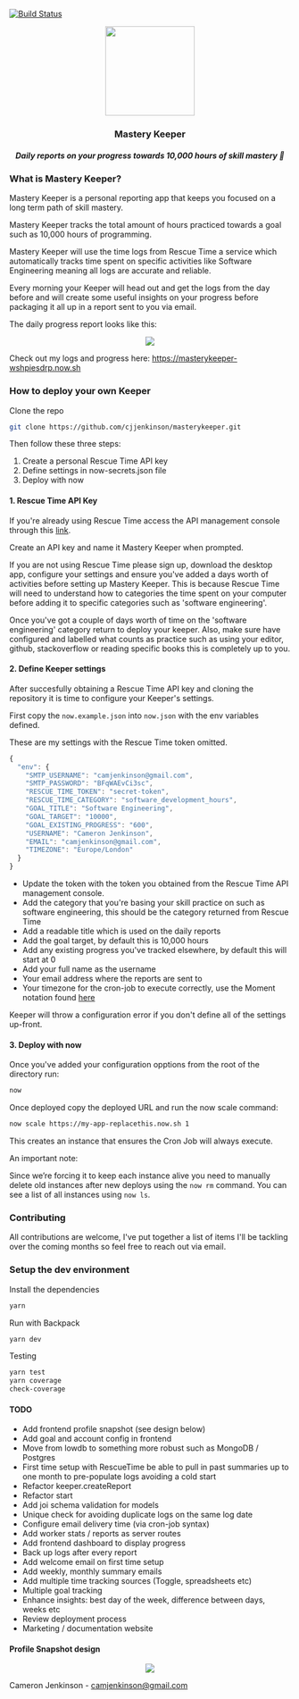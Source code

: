 [![Build Status](https://travis-ci.org/cjjenkinson/masterykeeper.svg?branch=master)](https://travis-ci.org/cjjenkinson/masterykeeper)

<div align="center">
  <img src="https://github.com/cjjenkinson/masterykeeper/blob/develop/logo.png?raw=true" width="160px" />
  <h3>Mastery Keeper</h3>
  <h5>Daily reports on your progress towards 10,000 hours of skill mastery 🎩</h5>
</div>

### What is Mastery Keeper?

Mastery Keeper is a personal reporting app that keeps you focused on a long term path of skill mastery.

Mastery Keeper tracks the total amount of hours practiced towards a goal such as 10,000 hours of programming.

Mastery Keeper will use the time logs from Rescue Time a service which automatically tracks time spent on specific activities like Software Engineering meaning all logs are accurate and reliable.

Every morning your Keeper will head out and get the logs from the day before and will create some useful insights on your progress before packaging it all up in a report sent to you via email.

The daily progress report looks like this:

<div align="center">
  <img src="https://github.com/cjjenkinson/masterykeeper/blob/master/report.png?raw=true" />
</div>

Check out my logs and progress here: https://masterykeeper-wshpiesdrp.now.sh

### How to deploy your own Keeper

Clone the repo

```bash
git clone https://github.com/cjjenkinson/masterykeeper.git
```

Then follow these three steps:

1. Create a personal Rescue Time API key
2. Define settings in now-secrets.json file
3. Deploy with now

#### 1. Rescue Time API Key

If you're already using Rescue Time access the API management console through this [link](https://www.rescuetime.com/anapi/manage). 

Create an API key and name it Mastery Keeper when prompted.

If you are not using Rescue Time please sign up, download the desktop app, configure your settings and ensure you've added a days worth of activities before setting up Mastery Keeper. This is because Rescue Time will need to understand how to categories the time spent on your computer before adding it to specific categories such as 'software engineering'.

Once you've got a couple of days worth of time on the 'software engineering' category return to deploy your keeper. Also, make sure have configured and labelled what counts as practice such as using your editor, github, stackoverflow or reading specific books this is completely up to you.

#### 2. Define Keeper settings

After succesfully obtaining a Rescue Time API key and cloning the repository it is time to configure your Keeper's settings.

First copy the ```now.example.json``` into ```now.json``` with the env variables defined.

These are my settings with the Rescue Time token omitted.

```javascript
{
  "env": {
    "SMTP_USERNAME": "camjenkinson@gmail.com",
    "SMTP_PASSWORD": "BFqWAEvCi3sc",
    "RESCUE_TIME_TOKEN": "secret-token",
    "RESCUE_TIME_CATEGORY": "software_development_hours",
    "GOAL_TITLE": "Software Engineering",
    "GOAL_TARGET": "10000",
    "GOAL_EXISTING_PROGRESS": "600",
    "USERNAME": "Cameron Jenkinson",
    "EMAIL": "camjenkinson@gmail.com",
    "TIMEZONE": "Europe/London"
  }
}
```

- Update the token with the token you obtained from the Rescue Time API management console.
- Add the category that you're basing your skill practice on such as software engineering, this should be the category returned from Rescue Time
- Add a readable title which is used on the daily reports
- Add the goal target, by default this is 10,000 hours
- Add any existing progress you've tracked elsewhere, by default this will start at 0
- Add your full name as the username
- Your email address where the reports are sent to
- Your timezone for the cron-job to execute correctly, use the Moment notation found [here](http://momentjs.com/timezone/)

Keeper will throw a configuration error if you don't define all of the settings up-front.

#### 3. Deploy with now

Once you've added your configuration opptions from the root of the directory run:

```bash
now
```

Once deployed copy the deployed URL and run the now scale command:

```bash
now scale https://my-app-replacethis.now.sh 1
```

This creates an instance that ensures the Cron Job will always execute.

An important note:

Since we’re forcing it to keep each instance alive you need to manually delete old instances after new deploys using the ```now rm``` command. You can see a list of all instances using ```now ls```.

### Contributing

All contributions are welcome, I've put together a list of items I'll be tackling over the coming months so feel free to reach out via email.

### Setup the dev environment

Install the dependencies

```bash
yarn
```

Run with Backpack

```bash
yarn dev
```

Testing

```bash
yarn test
yarn coverage
check-coverage
```

#### TODO

- Add frontend profile snapshot (see design below)
- Add goal and account config in frontend
- Move from lowdb to something more robust such as MongoDB / Postgres
- First time setup with RescueTime be able to pull in past summaries up to one month to pre-populate logs avoiding a cold start
- Refactor keeper.createReport
- Refactor start
- Add joi schema validation for models
- Unique check for avoiding duplicate logs on the same log date
- Configure email delivery time (via cron-job syntax)
- Add worker stats / reports as server routes
- Add frontend dashboard to display progress
- Back up logs after every report
- Add welcome email on first time setup
- Add weekly, monthly summary emails
- Add multiple time tracking sources (Toggle, spreadsheets etc)
- Multiple goal tracking
- Enhance insights: best day of the week, difference between days, weeks etc
- Review deployment process
- Marketing / documentation website

#### Profile Snapshot design

<div align="center">
  <img src="https://github.com/cjjenkinson/masterykeeper/blob/master/profile_snapshot.png?raw=true" />
</div>

Cameron Jenkinson - camjenkinson@gmail.com
